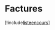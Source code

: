 # Factures

[!include[listeencours](factures.listeencours.autogen.md)]







































































